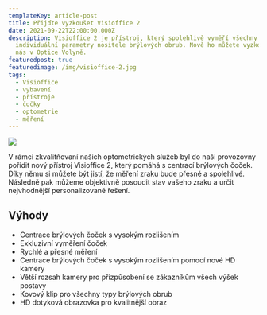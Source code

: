 ```yaml
---
templateKey: article-post
title: Přijďte vyzkoušet Visioffice 2
date: 2021-09-22T22:00:00.000Z
description: Visioffice 2 je přístroj, který spolehlivě vyměří všechny
  individuální parametry nositele brýlových obrub. Nově ho můžete vyzkoušet i u
  nás v Optice Volyně.
featuredpost: true
featuredimage: /img/visioffice-2.jpg
tags:
  - Visioffice
  - vybavení
  - přístroje
  - čočky
  - optometrie
  - měření
---
```

![](/img/visioffice2.jpg)

V rámci zkvalitňovaní našich optometrických služeb byl do naši provozovny pořídit nový přístroj Visioffice 2, který pomáhá s centrací brýlových čoček. Díky němu si můžete být jistí, že měření zraku bude přesné a spolehlivé. Následně pak můžeme objektivně posoudit stav vašeho zraku a určit nejvhodnější personalizované řešení.

## Výhody

* Centrace brýlových čoček s vysokým rozlišením
* Exkluzivní vyměření čoček 
* Rychlé a přesné měření
* Centrace brýlových čoček s vysokým rozlišením pomocí nové HD kamery
* Větší rozsah kamery pro přizpůsobení se zákazníkům všech výšek postavy
* Kovový klip pro všechny typy brýlových obrub
* HD dotyková obrazovka pro kvalitnější obraz